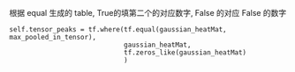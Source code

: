 根据 equal 生成的 table, True的填第二个的对应数字, False 的对应 False 的数字

```
self.tensor_peaks = tf.where(tf.equal(gaussian_heatMat, max_pooled_in_tensor),
                             gaussian_heatMat,
                             tf.zeros_like(gaussian_heatMat)
                             )
```

